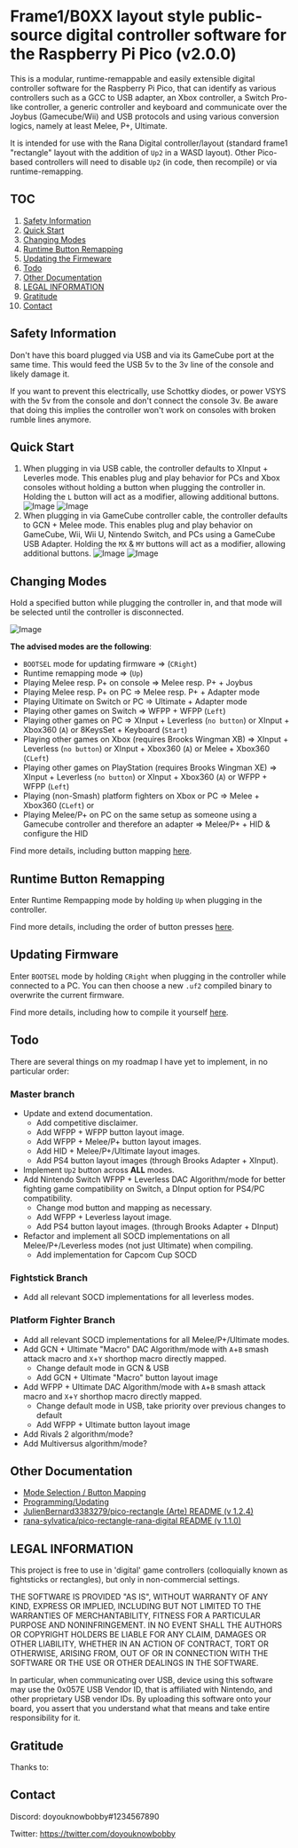 # Frame1/B0XX layout style public-source digital controller software for the Raspberry Pi Pico (v2.0.0)

This is a modular, runtime-remappable and easily extensible digital controller software for the Raspberry Pi Pico, that can identify as various controllers such as a GCC to USB adapter, an Xbox controller, a Switch Pro-like controller, a generic controller and keyboard and communicate over the Joybus (Gamecube/Wii) and USB protocols and using various conversion logics, namely at least Melee, P+, Ultimate.

It is intended for use with the Rana Digital controller/layout (standard frame1 "rectangle" layout with the addition of `Up2` in a WASD layout). Other Pico-based controllers will need to disable `Up2` (in code, then recompile) or via runtime-remapping.

## TOC

1. [Safety Information](#safety-information)
2. [Quick Start](#quick-start)
3. [Changing Modes](#changing-modes)
4. [Runtime Button Remapping](#runtime-button-remapping)
5. [Updating the Firmeware](#updating-firmware)
6. [Todo](#todo)
7. [Other Documentation](#other-documentation)
8. [LEGAL INFORMATION](#legal-information)
9. [Gratitude](#gratitude)
10. [Contact](#contact)

## Safety Information

Don't have this board plugged via USB and via its GameCube port at the same time. This would feed the USB 5v to the 3v line of the console and likely damage it.

If you want to prevent this electrically, use Schottky diodes, or power VSYS with the 5v from the console and don't connect the console 3v. Be aware that doing this implies the controller won't work on consoles with broken rumble lines anymore.

## Quick Start

1. When plugging in via USB cable, the controller defaults to XInput + Leverles mode. This enables plug and play behavior for PCs and Xbox consoles without holding a button when plugging the controller in. Holding the `L` button will act as a modifier, allowing additional buttons.
![Image](img/modes/xbox360_leverless.png)
![Image](img/modes/xbox360_leverless_mod.png)
3. When plugging in via GameCube controller cable, the controller defaults to GCN + Melee mode. This enables plug and play behavior on GameCube, Wii, Wii U, Nintendo Switch, and PCs using a GameCube USB Adapter. Holding the `MX` & `MY` buttons will act as a modifier, allowing additional buttons.
![Image](img/modes/gcn_melee.png)
![Image](img/modes/gcn_melee_mod.png)

## Changing Modes

Hold a specified button while plugging the controller in, and that mode will be selected until the controller is disconnected.

![Image](img/modes/modes.png)

**The advised modes are the following**:
- `BOOTSEL` mode for updating firmware => (`CRight`)
- Runtime remapping mode => (`Up`)
- Playing Melee resp. P+ on console => Melee resp. P+ + Joybus
- Playing Melee resp. P+ on PC => Melee resp. P+ + Adapter mode
- Playing Ultimate on Switch or PC => Ultimate + Adapter mode
- Playing other games on Switch => WFPP + WFPP (`Left`)
- Playing other games on PC => XInput + Leverless (`no button`) or XInput + Xbox360 (`A`) or 8KeysSet + Keyboard (`Start`)
- Playing other games on Xbox (requires Brooks Wingman XB) => XInput + Leverless (`no button`) or XInput + Xbox360 (`A`) or Melee + Xbox360 (`CLeft`)
- Playing other games on PlayStation (requires Brooks Wingman XE) =>  XInput + Leverless (`no button`) or XInput + Xbox360 (`A`) or WFPP + WFPP (`Left`)
- Playing (non-Smash) platform fighters on Xbox or PC => Melee + Xbox360 (`CLeft`) or 
- Playing Melee/P+ on PC on the same setup as someone using a Gamecube controller and therefore an adapter => Melee/P+ + HID & configure the HID

Find more details, including button mapping [here](docs/MODES.md).

## Runtime Button Remapping

Enter Runtime Rempapping mode by holding `Up` when plugging in the controller.

Find more details, including the order of button presses [here](docs/PROGRAMMING.md#runtime-button-remapping).

## Updating Firmware

Enter `BOOTSEL` mode by holding `CRight` when plugging in the controller while connected to a PC. You can then choose a new `.uf2` compiled binary to overwrite the current firmware.

Find more details, including how to compile it yourself [here](docs/PROGRAMMING.md#updating-the-firmware).

## Todo

There are several things on my roadmap I have yet to implement, in no particular order:

### Master branch

* Update and extend documentation.
    * Add competitive disclaimer.
    * Add WFPP + WFPP button layout image.
    * Add WFPP + Melee/P+ button layout images.
    * Add HID + Melee/P+/Ultimate layout images.
    * Add PS4 button layout images (through Brooks Adapter + XInput).
* Implement `Up2` button across **ALL** modes.
* Add Nintendo Switch WFPP + Leverless DAC Algorithm/mode for better fighting game compatibility on Switch, a DInput option for PS4/PC compatibility.
    * Change mod button and mapping as necessary.
    * Add WFPP + Leverless layout image.
    * Add PS4 button layout images. (through Brooks Adapter + DInput)
* Refactor and implement all SOCD implementations on all Melee/P+/Leverless modes (not just Ultimate) when compiling.
    * Add implementation for Capcom Cup SOCD

### Fightstick Branch

* Add all relevant SOCD implementations for all leverless modes.

### Platform Fighter Branch

* Add all relevant SOCD implementations for all Melee/P+/Ultimate modes.
* Add GCN + Ultimate "Macro" DAC Algorithm/mode with `A`+`B` smash attack macro and `X`+`Y` shorthop macro directly mapped.
    * Change default mode in GCN & USB
    * Add GCN + Ultimate "Macro" button layout image
* Add WFPP + Ultimate DAC Algorithm/mode with `A`+`B` smash attack macro and `X`+`Y` shorthop macro directly mapped.
    * Change default mode in USB, take priority over previous changes to default
    * Add WFPP + Ultimate button layout image
* Add Rivals 2 algorithm/mode? 
* Add Multiversus algorithm/mode? 

## Other Documentation

* [Mode Selection / Button Mapping](docs/MODES.md)
* [Programming/Updating](docs/PROGRAMMING.md)
* [JulienBernard3383279/pico-rectangle (Arte) README (v 1.2.4)](docs/vendor/arte/README_arte_v124.md)
* [rana-sylvatica/pico-rectangle-rana-digital README (v 1.1.0)](docs/vendor/rana/README_rana-digital_v110.md)

## LEGAL INFORMATION

This project is free to use in 'digital' game controllers (colloquially known as fightsticks or rectangles), but only in non-commercial settings.

THE SOFTWARE IS PROVIDED "AS IS", WITHOUT WARRANTY OF ANY KIND, EXPRESS OR IMPLIED, INCLUDING BUT NOT LIMITED TO THE WARRANTIES OF MERCHANTABILITY, FITNESS FOR A PARTICULAR PURPOSE AND NONINFRINGEMENT. IN NO EVENT SHALL THE AUTHORS OR COPYRIGHT HOLDERS BE LIABLE FOR ANY CLAIM, DAMAGES OR OTHER LIABILITY, WHETHER IN AN ACTION OF CONTRACT, TORT OR OTHERWISE, ARISING FROM, OUT OF OR IN CONNECTION WITH THE SOFTWARE OR THE USE OR OTHER DEALINGS IN THE SOFTWARE.

In particular, when communicating over USB, device using this software may use the 0x057E USB Vendor ID, that is affiliated with Nintendo, and other proprietary USB vendor IDs. By uploading this software onto your board, you assert that you understand what that means and take entire responsibility for it.

## Gratitude

Thanks to:

## Contact

Discord: doyouknowbobby#1234567890

Twitter: https://twitter.com/doyouknowbobby
